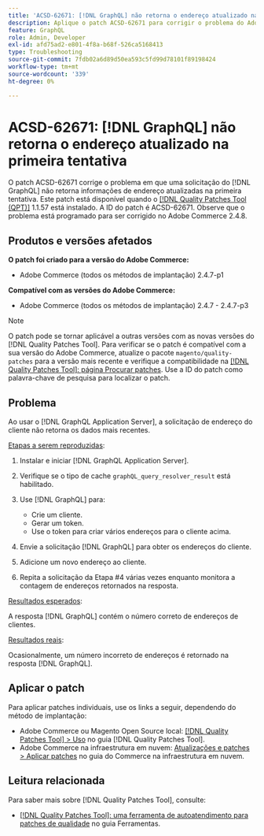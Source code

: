 ```yaml
---
title: 'ACSD-62671: [!DNL GraphQL] não retorna o endereço atualizado na primeira tentativa'
description: Aplique o patch ACSD-62671 para corrigir o problema do Adobe Commerce em que uma solicitação  [!DNL GraphQL]  não retorna informações de endereço atualizadas na primeira tentativa.
feature: GraphQL
role: Admin, Developer
exl-id: afd75ad2-e801-4f8a-b68f-526ca5168413
type: Troubleshooting
source-git-commit: 7fdb02a6d89d50ea593c5fd99d78101f89198424
workflow-type: tm+mt
source-wordcount: '339'
ht-degree: 0%

---
```


# ACSD-62671: [!DNL GraphQL] não retorna o endereço atualizado na primeira tentativa

O patch ACSD-62671 corrige o problema em que uma solicitação do [!DNL GraphQL] não retorna informações de endereço atualizadas na primeira tentativa. Este patch está disponível quando o [[!DNL Quality Patches Tool (QPT)]](https://experienceleague.adobe.com/docs/commerce-operations/tools/quality-patches-tool/usage.html) 1.1.57 está instalado. A ID do patch é ACSD-62671. Observe que o problema está programado para ser corrigido no Adobe Commerce 2.4.8.

## Produtos e versões afetados

**O patch foi criado para a versão do Adobe Commerce:**

* Adobe Commerce (todos os métodos de implantação) 2.4.7-p1

**Compatível com as versões do Adobe Commerce:**

* Adobe Commerce (todos os métodos de implantação) 2.4.7 - 2.4.7-p3

>[!NOTE]
>
>O patch pode se tornar aplicável a outras versões com as novas versões do [!DNL Quality Patches Tool]. Para verificar se o patch é compatível com a sua versão do Adobe Commerce, atualize o pacote `magento/quality-patches` para a versão mais recente e verifique a compatibilidade na [[!DNL Quality Patches Tool]: página Procurar patches](https://experienceleague.adobe.com/tools/commerce-quality-patches/index.html). Use a ID do patch como palavra-chave de pesquisa para localizar o patch.

## Problema

Ao usar o [!DNL GraphQL Application Server], a solicitação de endereço do cliente não retorna os dados mais recentes.

<u>Etapas a serem reproduzidas</u>:

1. Instalar e iniciar [!DNL GraphQL Application Server].
1. Verifique se o tipo de cache `graphQL_query_resolver_result` está habilitado.
1. Use [!DNL GraphQL] para:

   * Crie um cliente.
   * Gerar um token.
   * Use o token para criar vários endereços para o cliente acima.

1. Envie a solicitação [!DNL GraphQL] para obter os endereços do cliente.
1. Adicione um novo endereço ao cliente.
1. Repita a solicitação da Etapa #4 várias vezes enquanto monitora a contagem de endereços retornados na resposta.

<u>Resultados esperados</u>:

A resposta [!DNL GraphQL] contém o número correto de endereços de clientes.

<u>Resultados reais</u>:

Ocasionalmente, um número incorreto de endereços é retornado na resposta [!DNL GraphQL].

## Aplicar o patch

Para aplicar patches individuais, use os links a seguir, dependendo do método de implantação:

* Adobe Commerce ou Magento Open Source local: [[!DNL Quality Patches Tool] > Uso](/help/tools/quality-patches-tool/usage.md) no guia [!DNL Quality Patches Tool].
* Adobe Commerce na infraestrutura em nuvem: [Atualizações e patches > Aplicar patches](https://experienceleague.adobe.com/docs/commerce-cloud-service/user-guide/develop/upgrade/apply-patches.html) no guia do Commerce na infraestrutura em nuvem.

## Leitura relacionada

Para saber mais sobre [!DNL Quality Patches Tool], consulte:

* [[!DNL Quality Patches Tool]: uma ferramenta de autoatendimento para patches de qualidade](/help/tools/quality-patches-tool/quality-patches-tool-to-self-serve-quality-patches.md) no guia Ferramentas.
